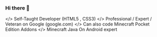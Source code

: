 ### Hi there 👋

</> Self-Taught Developer (HTML5 , CSS3)
</> Professional / Expert / Veteran on Google (google.com)
</> Can also code Minecraft Pocket Edition Addons
</> Minecraft Java On Android expert
